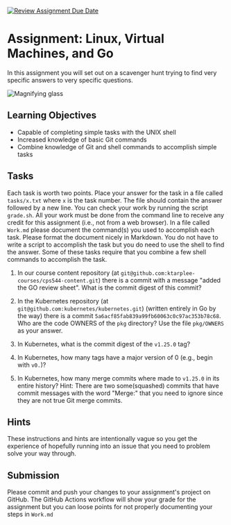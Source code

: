 [![Review Assignment Due Date](https://classroom.github.com/assets/deadline-readme-button-24ddc0f5d75046c5622901739e7c5dd533143b0c8e959d652212380cedb1ea36.svg)](https://classroom.github.com/a/2MOrTyot)
# Assignment: Linux, Virtual Machines, and Go

In this assignment you will set out on a scavenger hunt trying to find very specific answers to very specific questions.

![Magnifying glass](https://upload.wikimedia.org/wikipedia/commons/thumb/e/ea/Magnifying_glass_with_focus_on_paper.png/640px-Magnifying_glass_with_focus_on_paper.png)

## Learning Objectives

- Capable of completing simple tasks with the UNIX shell
- Increased knowledge of basic Git commands
- Combine knowledge of Git and shell commands to accomplish simple tasks

## Tasks

Each task is worth two points.  Place your answer for the task in a file called `tasks/x.txt` where `x` is the task number.  The file should contain the answer followed by a new line.  You can check your work by running the script `grade.sh`.  All your work must be done from the command line to receive any credit for this assignment (i.e., not from a web browser).  In a file called `Work.md` please document the command(s) you used to accomplish each task.  Please format the document nicely in Markdown.  You do not have to write a script to accomplish the task but you do need to use the shell to find the answer.  Some of these tasks require that you combine a few shell commands to accomplish the task.

1. In our course content repository (at `git@github.com:ktarplee-courses/cps544-content.git`) there is a commit with a message "added the GO review sheet".  What is the commit digest of this commit?

2. In the Kubernetes repository (at `git@github.com:kubernetes/kubernetes.git`) (written entirely in Go by the way) there is a commit `5a6acf85fab839a99fb60063c0c97ac353b78c68`.  Who are the code OWNERS of the `pkg` directory?  Use the file `pkg/OWNERS` as your answer.

3. In Kubernetes, what is the commit digest of the `v1.25.0` tag?

4. In Kubernetes, how many tags have a major version of 0 (e.g., begin with `v0.`)?

5. In Kubernetes, how many merge commits where made to `v1.25.0` in its entire history?  Hint:  There are two some(squashed) commits that have commit messages with the word "Merge:" that you need to ignore since they are not true Git merge commits.

## Hints

These instructions and hints are intentionally vague so you get the experience of hopefully running into an issue that you need to problem solve your way through.

## Submission

Please commit and push your changes to your assignment's project on GitHub.  The GitHub Actions workflow will show your grade for the assignment but you can loose points for not properly documenting your steps in `Work.md`
